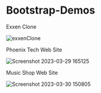 # Bootstrap-Demos
Exxen Clone

![exxenClone](https://user-images.githubusercontent.com/56386597/228858047-bc5d0900-4224-4dae-a7da-cbb76dbbd3ac.gif)

Phoenix Tech Web Site

![Screenshot 2023-03-29 165125](https://user-images.githubusercontent.com/56386597/228859044-0bed1d15-6be9-4046-bcbc-16e306caa26d.png)

Music Shop Web Site

![Screenshot 2023-03-30 150805](https://user-images.githubusercontent.com/56386597/228859060-ee4e7b35-8eba-448a-a47c-e1bab5fbc8e1.png)
